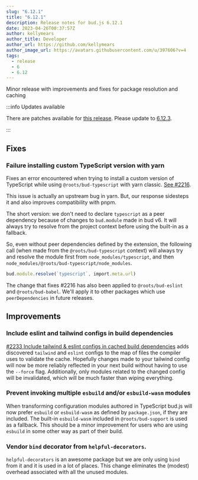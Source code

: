 ```yaml
---
slug: "6.12.1"
title: "6.12.1"
description: Release notes for bud.js 6.12.1
date: 2023-04-26T00:37:57Z
author: kellymears
author_title: Developer
author_url: https://github.com/kellymears
author_image_url: https://avatars.githubusercontent.com/u/397606?v=4
tags:
  - release
  - 6
  - 6.12
---
```


<!--This file is generated-->

Minor release with improvements and fixes for package resolution and caching

<!--truncate-->

:::info Updates available

There are patches available for [this release](https://bud.js.org/releases/tags/6-12). Please update to [6.12.3](https://bud.js.org/releases/6.12.3).

:::

## Fixes

### Failure installing custom TypeScript version with yarn

Fixes an error encountered when trying to install a custom version of TypeScript while using `@roots/bud-typescript` with yarn classic. [See #2216](https://github.com/roots/bud/issues/2216).

This issue is actually an upstream bug in yarn. But, our response sidesteps it and also improves compatibility with pnpm. 

The short version: we don't need to declare `typescript` as a peer dependency because of changes to `bud.module` made in bud v6. It will always try to resolve from the project context before using the built-in as a fallback. 

So, even without peer dependencies defined by the extension, the following call (when made from the `@roots/bud-typescript` context) will always try and resolve the module first from `node_modules/typescript`, and then `node_modules/@roots/bud-typescript/node_modules`. 

```ts
bud.module.resolve(`typescript`, import.meta.url)
```

The change that fixes #2216 has also been applied to `@roots/bud-eslint` and `@roots/bud-babel`. We'll apply it to other packages which use `peerDependencies` in future releases.

## Improvements

### Include eslint and tailwind configs in build dependencies

[#2233 Include tailwind & eslint configs in cached build dependencies](https://github.com/roots/bud/pull/2233) adds discovered `tailwind` and `eslint` configs to the map of files the compiler uses to validate the cache. Hopefully changes made to your tailwind config will now be more reliably reflected in your next build without having to use the `--force` flag. Additionally, only modules related to the changed config will be invalidated, which will be much faster than wiping everything.

### Prevent invoking multiple `esbuild` and/or `esbuild-wasm` modules

When transforming configuration modules authored in TypeScript bud.js will now prefer `esbuild` or `esbuild-wasm` as defined by `package.json`, if they are included.  The built-in `esbuild-wasm` included in `@roots/bud-support` is used as a fallback. This should be a minor improvement for users who are using `esbuild` in some other way as part of their build.

### Vendor `bind` decorator from `helpful-decorators`.

`helpful-decorators` is an awesome package but we are only using `bind` from it and it is used in a lot of places. This change eliminates the (modest) overhead associated with all the unused modules.
